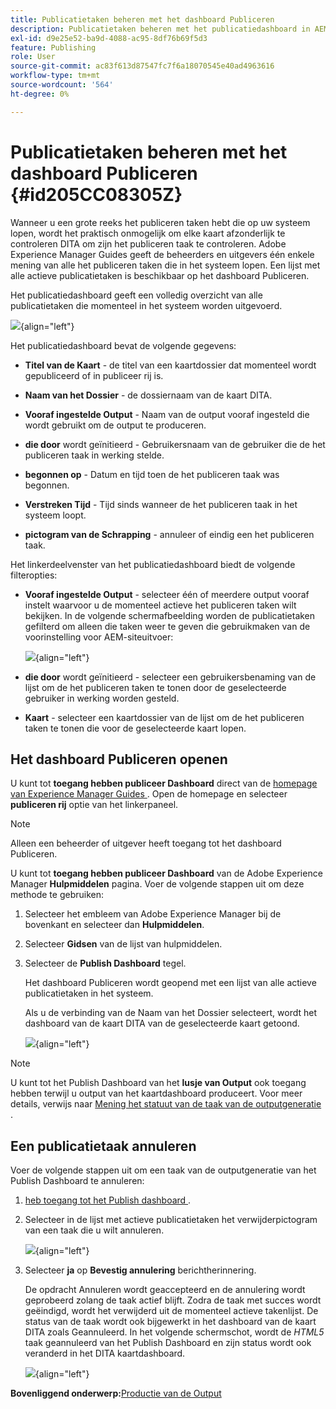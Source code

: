 ```yaml
---
title: Publicatietaken beheren met het dashboard Publiceren
description: Publicatietaken beheren met het publicatiedashboard in AEM Guides. Zorg dat u weet hoe u toegang krijgt tot het publicatiedashboard en annuleer een publicatietaak.
exl-id: d9e25e52-ba9d-4088-ac95-8df76b69f5d3
feature: Publishing
role: User
source-git-commit: ac83f613d87547fc7f6a18070545e40ad4963616
workflow-type: tm+mt
source-wordcount: '564'
ht-degree: 0%

---
```


# Publicatietaken beheren met het dashboard Publiceren {#id205CC08305Z}

Wanneer u een grote reeks het publiceren taken hebt die op uw systeem lopen, wordt het praktisch onmogelijk om elke kaart afzonderlijk te controleren DITA om zijn het publiceren taak te controleren. Adobe Experience Manager Guides geeft de beheerders en uitgevers één enkele mening van alle het publiceren taken die in het systeem lopen. Een lijst met alle actieve publicatietaken is beschikbaar op het dashboard Publiceren.

Het publicatiedashboard geeft een volledig overzicht van alle publicatietaken die momenteel in het systeem worden uitgevoerd.

![](images/publish-dashboard.png){align="left"}

Het publicatiedashboard bevat de volgende gegevens:

- **Titel van de Kaart** - de titel van een kaartdossier dat momenteel wordt gepubliceerd of in publiceer rij is.

- **Naam van het Dossier** - de dossiernaam van de kaart DITA.

- **Vooraf ingestelde Output** - Naam van de output vooraf ingesteld die wordt gebruikt om de output te produceren.

- **die door** wordt geïnitieerd - Gebruikersnaam van de gebruiker die de het publiceren taak in werking stelde.

- **begonnen op** - Datum en tijd toen de het publiceren taak was begonnen.

- **Verstreken Tijd** - Tijd sinds wanneer de het publiceren taak in het systeem loopt.

- **pictogram van de Schrapping** - annuleer of eindig een het publiceren taak.

Het linkerdeelvenster van het publicatiedashboard biedt de volgende filteropties:

- **Vooraf ingestelde Output** - selecteer één of meerdere output vooraf instelt waarvoor u de momenteel actieve het publiceren taken wilt bekijken. In de volgende schermafbeelding worden de publicatietaken gefilterd om alleen die taken weer te geven die gebruikmaken van de voorinstelling voor AEM-siteuitvoer:

  ![](images/publish-dashboard-preset-filter.png){align="left"}

- **die door** wordt geïnitieerd - selecteer een gebruikersbenaming van de lijst om de het publiceren taken te tonen door de geselecteerde gebruiker in werking worden gesteld.

- **Kaart** - selecteer een kaartdossier van de lijst om de het publiceren taken te tonen die voor de geselecteerde kaart lopen.

## Het dashboard Publiceren openen

U kunt tot **toegang hebben publiceer Dashboard** direct van de [ homepage van Experience Manager Guides ](./intro-home-page.md). Open de homepage en selecteer **publiceren rij** optie van het linkerpaneel.

>[!NOTE]
>
> Alleen een beheerder of uitgever heeft toegang tot het dashboard Publiceren.

U kunt tot **toegang hebben publiceer Dashboard** van de Adobe Experience Manager **Hulpmiddelen** pagina. Voer de volgende stappen uit om deze methode te gebruiken:

1. Selecteer het embleem van Adobe Experience Manager bij de bovenkant en selecteer dan **Hulpmiddelen**.

1. Selecteer **Gidsen** van de lijst van hulpmiddelen.

1. Selecteer de **Publish Dashboard** tegel.

   Het dashboard Publiceren wordt geopend met een lijst van alle actieve publicatietaken in het systeem.

   Als u de verbinding van de Naam van het Dossier selecteert, wordt het dashboard van de kaart DITA van de geselecteerde kaart getoond.

   ![](images/publish-dashboard-click-filename-link.png){align="left"}


>[!NOTE]
>
> U kunt tot het Publish Dashboard van het **lusje van Output** ook toegang hebben terwijl u output van het kaartdashboard produceert. Voor meer details, verwijs naar [ Mening het statuut van de taak van de outputgeneratie ](generate-output-for-a-dita-map.md#viewing_output_history).

## Een publicatietaak annuleren

Voer de volgende stappen uit om een taak van de outputgeneratie van het Publish Dashboard te annuleren:

1. [ heb toegang tot het Publish dashboard ](#access-the-publish-dashboard).

1. Selecteer in de lijst met actieve publicatietaken het verwijderpictogram van een taak die u wilt annuleren.

   ![](images/publish-dashboard-cancel-task.png){align="left"}

1. Selecteer **ja** op **Bevestig annulering** berichtherinnering.

   De opdracht Annuleren wordt geaccepteerd en de annulering wordt geprobeerd zolang de taak actief blijft. Zodra de taak met succes wordt geëindigd, wordt het verwijderd uit de momenteel actieve takenlijst. De status van de taak wordt ook bijgewerkt in het dashboard van de kaart DITA zoals Geannuleerd. In het volgende schermschot, wordt de *HTML5* taak geannuleerd van het Publish Dashboard en zijn status wordt ook veranderd in het DITA kaartdashboard.

   ![](images/cancelled-output-task.png){align="left"}


**Bovenliggend onderwerp:**&#x200B;[ Productie van de Output ](generate-output.md)

